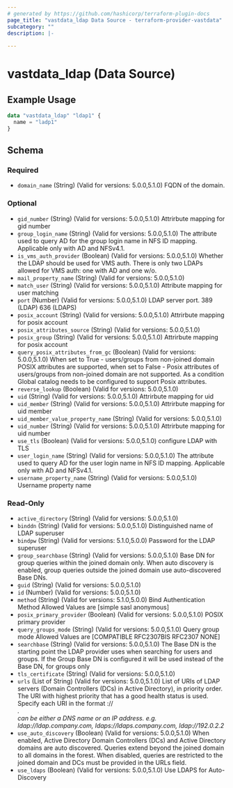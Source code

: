 ```yaml
---
# generated by https://github.com/hashicorp/terraform-plugin-docs
page_title: "vastdata_ldap Data Source - terraform-provider-vastdata"
subcategory: ""
description: |-
  
---
```


# vastdata_ldap (Data Source)



## Example Usage

```terraform
data "vastdata_ldap" "ldap1" {
  name = "ladp1"
}
```

<!-- schema generated by tfplugindocs -->
## Schema

### Required

- `domain_name` (String) (Valid for versions: 5.0.0,5.1.0) FQDN of the domain.

### Optional

- `gid_number` (String) (Valid for versions: 5.0.0,5.1.0) Attrirbute mapping for gid number
- `group_login_name` (String) (Valid for versions: 5.0.0,5.1.0) The attribute used to query AD for the group login name in NFS ID mapping. Applicable only with AD and NFSv4.1.
- `is_vms_auth_provider` (Boolean) (Valid for versions: 5.0.0,5.1.0) Whether the LDAP should be used for VMS auth. There is only two LDAPs allowed for VMS auth: one with AD and one w/o.
- `mail_property_name` (String) (Valid for versions: 5.0.0,5.1.0)
- `match_user` (String) (Valid for versions: 5.0.0,5.1.0) Attribute mapping for user matching
- `port` (Number) (Valid for versions: 5.0.0,5.1.0) LDAP server port. 389 (LDAP)  636 (LDAPS)
- `posix_account` (String) (Valid for versions: 5.0.0,5.1.0) Attrirbute mapping for posix account
- `posix_attributes_source` (String) (Valid for versions: 5.0.0,5.1.0)
- `posix_group` (String) (Valid for versions: 5.0.0,5.1.0) Attrirbute mapping for posix account
- `query_posix_attributes_from_gc` (Boolean) (Valid for versions: 5.0.0,5.1.0) When set to True - users/groups from non-joined domain POSIX attributes are supported,
when set to False - Posix attributes of users/groups from non-joined domain are not supported.
As a condition Global catalog needs to be configured to support Posix attributes.
- `reverse_lookup` (Boolean) (Valid for versions: 5.0.0,5.1.0)
- `uid` (String) (Valid for versions: 5.0.0,5.1.0) Attrirbute mapping for uid
- `uid_member` (String) (Valid for versions: 5.0.0,5.1.0) Attrirbute mapping for uid member
- `uid_member_value_property_name` (String) (Valid for versions: 5.0.0,5.1.0)
- `uid_number` (String) (Valid for versions: 5.0.0,5.1.0) Attrirbute mapping for uid number
- `use_tls` (Boolean) (Valid for versions: 5.0.0,5.1.0) configure LDAP with TLS
- `user_login_name` (String) (Valid for versions: 5.0.0,5.1.0) The attribute used to query AD for the user login name in NFS ID mapping. Applicable only with AD and NFSv4.1.
- `username_property_name` (String) (Valid for versions: 5.0.0,5.1.0) Username property name

### Read-Only

- `active_directory` (String) (Valid for versions: 5.0.0,5.1.0)
- `binddn` (String) (Valid for versions: 5.0.0,5.1.0) Distinguished name of LDAP superuser
- `bindpw` (String) (Valid for versions: 5.1.0,5.0.0) Password for the LDAP superuser
- `group_searchbase` (String) (Valid for versions: 5.0.0,5.1.0) Base DN for group queries within the joined domain only. When auto discovery is enabled, group queries outside the joined domain use auto-discovered Base DNs.
- `guid` (String) (Valid for versions: 5.0.0,5.1.0)
- `id` (Number) (Valid for versions: 5.0.0,5.1.0)
- `method` (String) (Valid for versions: 5.1.0,5.0.0) Bind Authentication Method Allowed Values are [simple sasl anonymous]
- `posix_primary_provider` (Boolean) (Valid for versions: 5.0.0,5.1.0) POSIX primary provider
- `query_groups_mode` (String) (Valid for versions: 5.0.0,5.1.0) Query group mode Allowed Values are [COMPATIBLE RFC2307BIS RFC2307 NONE]
- `searchbase` (String) (Valid for versions: 5.0.0,5.1.0) The Base DN is the starting point the LDAP provider uses when searching for users and groups. If the Group Base DN is configured it will be used instead of the Base DN, for groups only
- `tls_certificate` (String) (Valid for versions: 5.0.0,5.1.0)
- `urls` (List of String) (Valid for versions: 5.0.0,5.1.0) List of URIs of LDAP servers (Domain Controllers (DCs) in Active Directory), in priority order. The URI with highest priority that has a good health status is used. Specify each URI in the format <scheme>://<address>. <address> can be either a DNS name or an IP address. e.g. ldap://ldap.company.com, ldaps://ldaps.company.com, ldap://192.0.2.2
- `use_auto_discovery` (Boolean) (Valid for versions: 5.0.0,5.1.0) When enabled, Active Directory Domain Controllers (DCs) and Active Directory domains are auto discovered. Queries extend beyond the joined domain to all domains in the forest. When disabled, queries are restricted to the joined domain and DCs must be provided in the URLs field.
- `use_ldaps` (Boolean) (Valid for versions: 5.0.0,5.1.0) Use LDAPS for Auto-Discovery
